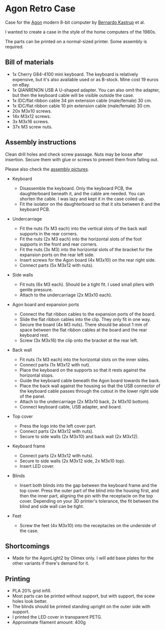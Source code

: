 # Agon Retro Case
Case for the [Agon](https://www.thebyteattic.com/p/agon.html) modern 8-bit computer by [Bernardo Kastrup](https://www.bernardokastrup.com) et al.

I wanted to create a case in the style of the home computers of the 1980s.

The parts can be printed on a normal-sized printer. Some assembly is required.



## Bill of materials

* 1x Cherry G84-4100 mini keyboard. The keyboard is relatively expensive, but it's also available used or as B-stock. Mine cost 19 euros on eBay.
* 1x QIANRENON USB A U-shaped adapter. You can also omit the adapter, but then the keyboard cable will be visible outside the case.
* 1x IDC/flat ribbon cable 34 pin extension cable (male/female) 30 cm.
* 1x IDC/flat ribbon cable 10 pin extension cable (male/female) 30 cm.
* 20x M3x10 screws.
* 14x M3x12 screws.
* 3x M3x16 screws.
* 37x M3 screw nuts.

## Assembly instructions

Clean drill holes and check screw passage. Nuts may be loose after insertion. Secure them with glue or screws to prevent them from falling out.

Please also check the [assembly pictures](https://github.com/sabotrax/agon-retro-case/tree/main/pic/assembly).

* Keyboard
  * Disassemble the keyboard. Only the keyboard PCB, the daughterboard beneath it, and the cable are needed. You can shorten the cable. I was lazy and kept it in the case coiled up.
  * Fit the isolator on the daughterboard so that it sits between it and the keyboard PCB.

* Undercarriage
  * Fit the nuts (1x M3 each) into the vertical slots of the back wall supports in the rear corners.
  * Fit the nuts (2x M3 each) into the horizontal slots of the foot supports in the front and rear corners.
  * Fit the nuts (3x M3) into the horizontal slots of the bracket for the expansion ports on the rear left side.
  * Insert screws for the Agon board (4x M3x10) on the rear right side.
  * Connect parts (5x M3x12 with nuts).

* Side walls
  * Fit nuts (6x M3 each). Should be a tight fit. I used small pliers with gentle pressure.
  * Attach to the undercarriage (2x M3x10 each).
 
* Agon board and expansion ports
  * Connect the flat ribbon cables to the expansion ports of the board.
  * Slide the flat ribbon cables into the clip. They only fit in one way.
  * Secure the board (4x M3 nuts). There should be about 1 mm of space between the flat ribbon cables at the board and the rear keyboard rest.
  * Screw (3x M3x16) the clip onto the bracket at the rear left.

* Back wall
  * Fit nuts (1x M3 each) into the horizontal slots on the inner sides.
  * Connect parts (1x M3x12 with nut).
  * Place the keyboard on the supports so that it rests against the horizontal stops.
  * Guide the keyboard cable beneath the Agon board towards the back.
  * Place the back wall against the housing so that the USB connector of the keyboard cable passes through the cutout in the lower right side of the panel.
  * Attach to the undercarriage (2x M3x10 back, 2x M3x10 bottom).
  * Connect keyboard cable, USB adapter, and board.

* Top cover
  * Press the logo into the left cover part.
  * Connect parts (2x M3x12 with nuts).
  * Secure to side walls (2x M3x10) and back wall (2x M3x12).

* Keyboard frame
  * Connect parts (2x M3x12 with nuts).
  * Secure to side walls (2x M3x12 side, 2x M3x10 top).
  * Insert LED cover.

* Blinds
  * Insert both blinds into the gap between the keyboard frame and the top cover. Press the outer part of the blind into the housing first, and then the inner part, aligning the pin with the receptacle on the top cover. Depending on your 3D printer's tolerance, the fit between the blind and side wall can be tight.

* Feet
  * Screw the feet (4x M3x10) into the receptacles on the underside of the case.

## Shortcomings

* Made for the AgonLight2 by Olimex only. I will add base plates for the other variants if there's demand for it.

## Printing

* PLA 20% grid infill.
* Most parts can be printed without support, but with support, the scew holes look better.
* The blinds should be printed standing upright on the outer side with support.
* I printed the LED cover in transparent PETG.
* Approximate filament amount: 400g
